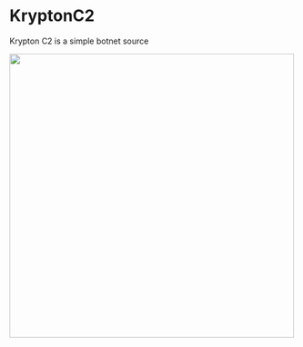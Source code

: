 # KryptonC2
Krypton C2 is a simple botnet source
<div>
  <img height="500px" src="https://github.com/CirqueiraDev/KryptonC2/assets/118860604/5ceb037c-3c21-498c-9587-0cd376cd180b">
</div>
